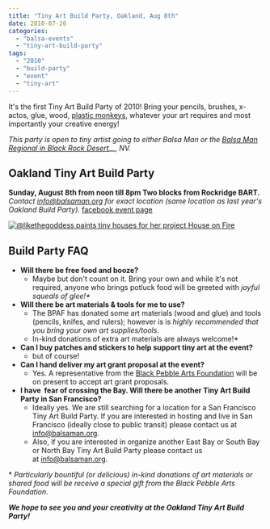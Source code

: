 ```yaml
---
title: "Tiny Art Build Party, Oakland, Aug 8th"
date: 2010-07-26
categories: 
  - "balsa-events"
  - "tiny-art-build-party"
tags: 
  - "2010"
  - "build-party"
  - "event"
  - "tiny-art"
---
```


It's the first Tiny Art Build Party of 2010! Bring your pencils, brushes, x-actos, glue, wood, [plastic monkeys](http://www.flickr.com/photos/headlouse/3876123959/in/set-72157622201733328/), whatever your art requires and most importantly your creative energy!

_This party is open to tiny artist going to either Balsa Man or the [Balsa Man Regional in Black Rock Desert](http://balsaman.org/2010/07/now-hiring-black-rock-regional-lead/)__, NV._

## Oakland Tiny Art Build Party

**Sunday, August 8th from noon till 8pm Two blocks from Rockridge BART.** _Contact_ [_info@balsaman.org_](mailto:info@balsaman.org) _for exact location (same location as last year's Oakland Build Party)._ [facebook event page](http://www.facebook.com/event.php?eid=106006749455224&ref=mf)

[![@likethegoddess paints tiny houses for her project House on Fire](/images/3876118157_f473302ffd_z.jpg "@likethegoddess paints tiny houses for her project House on Fire")](http://www.flickr.com/photos/headlouse/3876118157/in/set-72157622201733328/)

## Build Party FAQ

- **Will there be free food and booze?**
    - Maybe but don't count on it. Bring your own and while it's not required, anyone who brings potluck food will be greeted with _joyful squeals of glee!\*_
- **Will there be art materials & tools for me to use?**
    - The BPAF has donated some art materials (wood and glue) and tools (pencils, knifes, and rulers); however is is _highly recommended that you bring your own art supplies/tools_.
    - In-kind donations of extra art materials are always welcome!\*
- **Can I buy patches and stickers to help support tiny art at the event?**
    - but of course!
- **Can I hand deliver my art grant proposal at the event?**
    - Yes. A representative from the [Black Pebble Arts Foundation](http://balsaman.org/donate/) will be on present to accept art grant proposals.
- **I have  fear of crossing the Bay. Will there be another Tiny Art Build Party in San Francisco?**
    - Ideally yes. We are still searching for a location for a San Francisco Tiny Art Build Party. If you are interested in hosting and live in San Francisco (ideally close to public transit) please contact us at [info@balsaman.org](mailto:info@balsaman.org).
    - Also, if you are interested in organize another East Bay or South Bay or North Bay Tiny Art Build Party please contact us at [info@balsaman.org](mailto:info@balsaman.org).

\* _Particularly bountiful (or delicious) in-kind donations of art materials or shared food will be receive a special gift from the Black Pebble Arts Foundation._

**_We hope to see you and your creativity at the Oakland Tiny Art Build Party!_**
